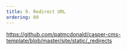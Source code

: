 ```yaml
---
title: 9. Redirect URL
ordering: 09
---
```

https://github.com/patmcdonald/casper-cms-template/blob/master/site/static/_redirects

